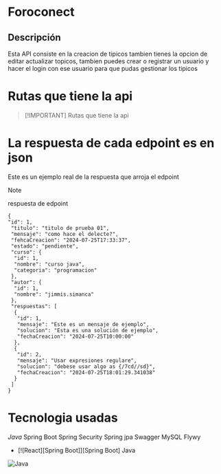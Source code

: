# Foroconect

## Descripción

Esta API consiste en la creacion de tipicos tambien tienes la opcion de editar actualizar topicos, tambien puedes crear o registrar un usuario y hacer el login con ese usuario para que pudas gestionar los tipicos

# Rutas que tiene la api
 >
 > [!IMPORTANT]
> Rutas que tiene la api
>

# La respuesta de cada edpoint es en json

Este es un ejemplo real de la respuesta que arroja el edpoint
>[!note]
> respuesta de edpoint

```
{
"id": 1,
 "titulo": "titulo de prueba 01",
 "mensaje": "como hace el delecte?",
 "fehcaCreacion": "2024-07-25T17:33:37",
 "estado": "pendiente",
 "curso": {
  "id": 1,
  "nombre": "curso java",
  "categoria": "programacion"
 },
 "autor": {
  "id": 1,
  "nombre": "jimmis.simanca"
 },
 "respuestas": [
  {
   "id": 1,
   "mensaje": "Este es un mensaje de ejemplo",
   "solucion": "Esta es una solución de ejemplo",
   "fechaCreacion": "2024-07-25T10:00:00"
  },
  {
   "id": 2,
   "mensaje": "Usar expresiones regulare",
   "solucion": "debese usar algo as {/7cd//sd}",
   "fechaCreacion": "2024-07-25T18:01:29.341038"
  }
 ]
}
```

# Tecnologia usadas

<i class="material-icons">Java</i>
Spring Boot
Spring Security
Spring jpa
Swagger
MySQL
Flywy


* [![React][Spring Boot]][Spring Boot]
<i class="fab fa-java" style="font-size:24px;"></i> Java

![Java](https://th.bing.com/th/id/R.9ba4285a442430383287a7bafac108d9?rik=m8IB6xW%2fEQEjvg&pid=ImgRaw&r=0)
